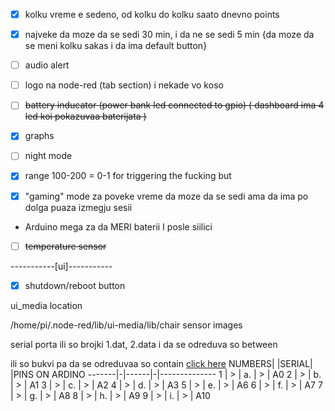 - [x] kolku vreme e sedeno, od kolku do kolku saato dnevno
points

- [x] najveke da moze da se sedi 30 min, i da ne se sedi 5 min {da moze da se meni kolku sakas i da ima default button}

- [ ] audio alert

- [ ] logo na node-red (tab section) i nekade vo koso

- [ ] ~~battery inducator (power bank led connected to gpio) ( dashboard ima 4 led koi pokazuvaa baterijata )~~

- [x] graphs

- [ ] night mode

- [x] range 100-200 = 0-1 for triggering the fucking but

- [x] "gaming" mode za poveke vreme da moze da se sedi ama da ima po dolga puaza izmegju sesii

- Arduino mega za da MERI baterii I posle siilici

- [ ] ~~temperature sensor~~

-----------[ui]-----------

- [x] shutdown/reboot button



ui_media location

/home/pi/.node-red/lib/ui-media/lib/chair sensor images

serial porta
ili so brojki 1.dat, 2.data i da se odreduva so between

ili so bukvi pa da se odreduvaa so contain [click here](https://github.com/Macka323/chair/blob/main/flows/serial%20data%20with%20letters)
NUMBERS| |SERIAL| |PINS ON ARDINO
-------|-|------|-|--------------
1	|	>	|	a.	|	>	|	A0
2	|	>	|	b.	|	>	|	A1
3	|	>	|	c.	|	>	|	A2
4	|	>	|	d.	|	>	|	A3
5	|	>	|	e.	|	>	|	A6
6	|	>	|	f.	|	>	|	A7
7	|	>	|	g.	|	>	|	A8
8	|	>	|	h.	|	>	|	A9
9	|	>	|	i.	|	>	|	A10


